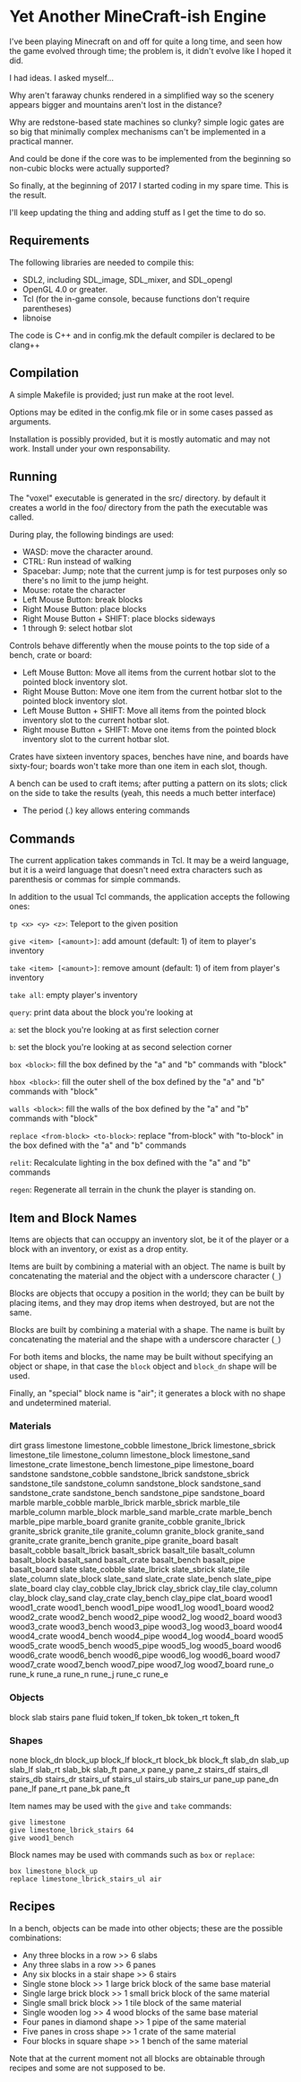 # Yet Another MineCraft-ish Engine

I've been playing Minecraft on and off for quite a long time, and seen how the
game evolved through time; the problem is, it didn't evolve like I hoped it
did.

I had ideas. I asked myself...

Why aren't faraway chunks rendered in a simplified way so the scenery appears
bigger and mountains aren't lost in the distance?

Why are redstone-based state machines so clunky? simple logic gates are so big
that minimally complex mechanisms can't be implemented in a practical manner.

And could be done if the core was to be implemented from the beginning so
non-cubic blocks were actually supported?

So finally, at the beginning of 2017 I started coding in my spare time. This is
the result.

I'll keep updating the thing and adding stuff as I get the time to do so.

## Requirements

The following libraries are needed to compile this:

- SDL2, including SDL_image, SDL_mixer, and SDL_opengl
- OpenGL 4.0 or greater.
- Tcl (for the in-game console, because functions don't require parentheses)
- libnoise

The code is C++ and in config.mk the default compiler is declared to be clang++

## Compilation

A simple Makefile is provided; just run make at the root level.

Options may be edited in the config.mk file or in some cases passed as
arguments.

Installation is possibly provided, but it is mostly automatic and may not work.
Install under your own responsability.

## Running

The "voxel" executable is generated in the src/ directory. by default it
creates a world in the foo/ directory from the path the executable was called.

During play, the following bindings are used:

- WASD: move the character around.
- CTRL: Run instead of walking
- Spacebar: Jump; note that the current jump is for test purposes only so
  there's no limit to the jump height.
- Mouse: rotate the character
- Left Mouse Button: break blocks
- Right Mouse Button: place blocks
- Right Mouse Button + SHIFT: place blocks sideways
- 1 through 9: select hotbar slot

Controls behave differently when the mouse points to the top side of a bench,
crate or board:

- Left Mouse Button: Move all items from the current hotbar slot to the pointed
  block inventory slot.
- Right Mouse Button: Move one item from the current hotbar slot to the pointed
  block inventory slot.
- Left Mouse Button + SHIFT: Move all items from the pointed block inventory
  slot to the current hotbar slot.
- Right mouse Button + SHIFT: Move one items from the pointed block inventory
  slot to the current hotbar slot.

Crates have sixteen inventory spaces, benches have nine, and boards have
sixty-four; boards won't take more than one item in each slot, though.

A bench can be used to craft items; after putting a pattern on its slots; click
on the side to take the results (yeah, this needs a much better interface)

- The period (.) key allows entering commands

## Commands

The current application takes commands in Tcl. It may be a weird language, but
it is a weird language that doesn't need extra characters such as parenthesis
or commas for simple commands.

In addition to the usual Tcl commands, the application accepts the following
ones:

`tp <x> <y> <z>`:
Teleport to the given position

`give <item> [<amount>]`:
add amount (default: 1) of item to player's inventory

`take <item> [<amount>]`:
remove amount (default: 1) of item from player's inventory

`take all`:
empty player's inventory

`query`:
print data about the block you're looking at

`a`:
set the block you're looking at as first selection corner

`b`:
set the block you're looking at as second selection corner

`box <block>`:
fill the box defined by the "a" and "b" commands with "block"

`hbox <block>`:
fill the outer shell of the box defined by the "a" and "b" commands with
"block"

`walls <block>`:
fill the walls of the box defined by the "a" and "b" commands with "block"

`replace <from-block> <to-block>`:
replace "from-block" with "to-block" in the box defined with the "a" and "b"
commands

`relit`:
Recalculate lighting in the box defined with the "a" and "b" commands

`regen`:
Regenerate all terrain in the chunk the player is standing on.

## Item and Block Names

Items are objects that can occuppy an inventory slot, be it of the player or a
block with an inventory, or exist as a drop entity.

Items are built by combining a material with an object. The name is built by
concatenating the material and the object with a underscore character (`_`)

Blocks are objects that occupy a position in the world; they can be built by
placing items, and they may drop items when destroyed, but are not the same.

Blocks are built by combining a material with a shape. The name is built by
concatenating the material and the shape with a underscore character (`_`)

For both items and blocks, the name may be built without specifying an object
or shape, in that case the `block` object and `block_dn` shape will be used.

Finally, an "special" block name is "air"; it generates a block with no shape
and undetermined material.

### Materials

dirt grass limestone limestone_cobble limestone_lbrick limestone_sbrick
limestone_tile limestone_column limestone_block limestone_sand limestone_crate
limestone_bench limestone_pipe limestone_board sandstone sandstone_cobble
sandstone_lbrick sandstone_sbrick sandstone_tile sandstone_column
sandstone_block sandstone_sand sandstone_crate sandstone_bench sandstone_pipe
sandstone_board marble marble_cobble marble_lbrick marble_sbrick marble_tile
marble_column marble_block marble_sand marble_crate marble_bench marble_pipe
marble_board granite granite_cobble granite_lbrick granite_sbrick granite_tile
granite_column granite_block granite_sand granite_crate granite_bench
granite_pipe granite_board basalt basalt_cobble basalt_lbrick basalt_sbrick
basalt_tile basalt_column basalt_block basalt_sand basalt_crate basalt_bench
basalt_pipe basalt_board slate slate_cobble slate_lbrick slate_sbrick
slate_tile slate_column slate_block slate_sand slate_crate slate_bench
slate_pipe slate_board clay clay_cobble clay_lbrick clay_sbrick clay_tile
clay_column clay_block clay_sand clay_crate clay_bench clay_pipe clat_board
wood1 wood1_crate wood1_bench wood1_pipe wood1_log wood1_board wood2
wood2_crate wood2_bench wood2_pipe wood2_log wood2_board wood3 wood3_crate
wood3_bench wood3_pipe wood3_log wood3_board wood4 wood4_crate wood4_bench
wood4_pipe wood4_log wood4_board wood5 wood5_crate wood5_bench wood5_pipe
wood5_log wood5_board wood6 wood6_crate wood6_bench wood6_pipe wood6_log
wood6_board wood7 wood7_crate wood7_bench wood7_pipe wood7_log wood7_board
rune_o rune_k rune_a rune_n rune_j rune_c rune_e

### Objects

block slab stairs pane fluid token_lf token_bk token_rt token_ft

### Shapes

none block_dn block_up block_lf block_rt block_bk block_ft slab_dn slab_up
slab_lf slab_rt slab_bk slab_ft pane_x pane_y pane_z stairs_df stairs_dl
stairs_db stairs_dr stairs_uf stairs_ul stairs_ub stairs_ur pane_up pane_dn
pane_lf pane_rt pane_bk pane_ft

Item names may be used with the `give` and `take` commands:

	give limestone
	give limestone_lbrick_stairs 64
	give wood1_bench

Block names may be used with commands such as `box` or `replace`:

	box limestone_block_up
	replace limestone_lbrick_stairs_ul air

## Recipes

In a bench, objects can be made into other objects; these are the possible
combinations:

- Any three blocks in a row >> 6 slabs
- Any three slabs in a row >> 6 panes
- Any six blocks in a stair shape >> 6 stairs
- Single stone block >> 1 large brick block of the same base material
- Single large brick block >> 1 small brick block of the same material
- Single small brick block >> 1 tile block of the same material
- Single wooden log >> 4 wood blocks of the same base material
- Four panes in diamond shape >> 1 pipe of the same material
- Five panes in cross shape >> 1 crate of the same material
- Four blocks in square shape >> 1 bench of the same material

Note that at the current moment not all blocks are obtainable through recipes
and some are not supposed to be.
